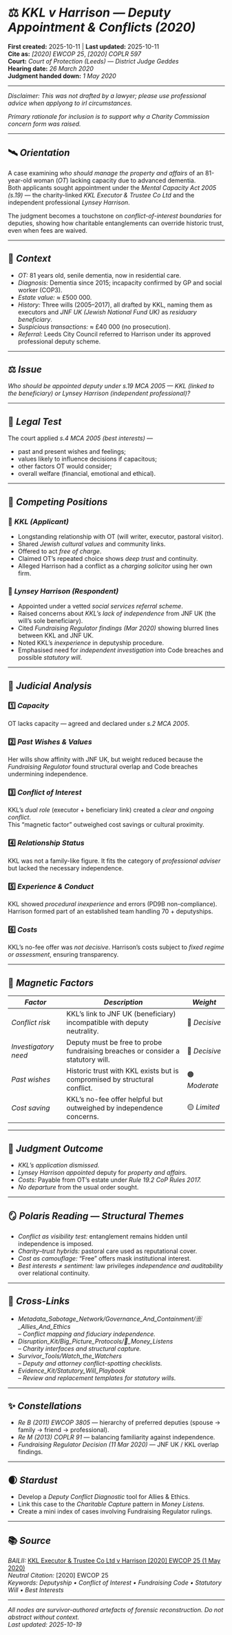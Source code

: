 # ⚖️ *KKL v Harrison — Deputy Appointment & Conflicts (2020)*  
**First created:** 2025-10-11 | **Last updated:** 2025-10-11  
**Cite as:** *[2020] EWCOP 25*, *[2020] COPLR 597*  
**Court:** *Court of Protection (Leeds) — District Judge Geddes*  
**Hearing date:** *26 March 2020*  
**Judgment handed down:** *1 May 2020*  

---

*Disclaimer: This was not drafted by a lawyer; please use professional advice when applyong to irl circumstances.*

*Primary rationale for inclusion is to support why a Charity Commission concern form was raised.*

---

## 🛰️ *Orientation*  
A case examining *who should manage the property and affairs* of an 81-year-old woman (*OT*) lacking capacity due to advanced dementia.  
Both applicants sought appointment under the *Mental Capacity Act 2005 (s.19)* — the charity-linked *KKL Executor & Trustee Co Ltd* and the independent professional *Lynsey Harrison*.  

The judgment becomes a touchstone on *conflict-of-interest boundaries* for deputies, showing how charitable entanglements can override historic trust, even when fees are waived.

---

## 🧭 *Context*  
- *OT:* 81 years old, senile dementia, now in residential care.  
- *Diagnosis:* Dementia since 2015; incapacity confirmed by GP and social worker (COP3).  
- *Estate value:* ≈ £500 000.  
- *History:* Three wills (2005–2017), all drafted by KKL, naming them as executors and *JNF UK (Jewish National Fund UK)* as *residuary beneficiary*.  
- *Suspicious transactions:* ≈ £40 000 (no prosecution).  
- *Referral:* Leeds City Council referred to Harrison under its approved professional deputy scheme.

---

## ⚖️ *Issue*  
*Who should be appointed deputy under s.19 MCA 2005 — KKL (linked to the beneficiary) or Lynsey Harrison (independent professional)?*

---

## 🧩 *Legal Test*  
The court applied *s.4 MCA 2005 (best interests)* —  
- past and present wishes and feelings;  
- values likely to influence decisions if capacitous;  
- other factors OT would consider;  
- overall welfare (financial, emotional and ethical).

---

## 🧱 *Competing Positions*  

### 🩵 *KKL (Applicant)*  
- Longstanding relationship with OT (will writer, executor, pastoral visitor).  
- Shared *Jewish cultural values* and community links.  
- Offered to act *free of charge*.  
- Claimed OT’s repeated choice shows *deep trust* and continuity.  
- Alleged Harrison had a conflict as a *charging solicitor* using her own firm.  

### 💠 *Lynsey Harrison (Respondent)*  
- Appointed under a vetted *social services referral scheme*.  
- Raised concerns about *KKL’s lack of independence* from JNF UK (the will’s sole beneficiary).  
- Cited *Fundraising Regulator findings (Mar 2020)* showing blurred lines between KKL and JNF UK.  
- Noted KKL’s *inexperience* in deputyship procedure.  
- Emphasised need for *independent investigation* into Code breaches and possible *statutory will*.

---

## 🧮 *Judicial Analysis*  

### 1️⃣ *Capacity*  
OT lacks capacity — agreed and declared under *s.2 MCA 2005*.  

### 2️⃣ *Past Wishes & Values*  
Her wills show affinity with JNF UK, but weight reduced because the *Fundraising Regulator* found structural overlap and Code breaches undermining independence.  

### 3️⃣ *Conflict of Interest*  
KKL’s *dual role* (executor + beneficiary link) created a *clear and ongoing conflict*.  
This “magnetic factor” outweighed cost savings or cultural proximity.  

### 4️⃣ *Relationship Status*  
KKL was not a family-like figure. It fits the category of *professional adviser* but lacked the necessary independence.  

### 5️⃣ *Experience & Conduct*  
KKL showed *procedural inexperience* and errors (PD9B non-compliance).  
Harrison formed part of an established team handling 70 + deputyships.  

### 6️⃣ *Costs*  
KKL’s no-fee offer was *not decisive*. Harrison’s costs subject to *fixed regime or assessment*, ensuring transparency.

---

## 🧲 *Magnetic Factors*  
| *Factor* | *Description* | *Weight* |
|-----------|----------------|-----------|
| *Conflict risk* | KKL’s link to JNF UK (beneficiary) incompatible with deputy neutrality. | 🔴 *Decisive* |
| *Investigatory need* | Deputy must be free to probe fundraising breaches or consider a statutory will. | 🔴 *Decisive* |
| *Past wishes* | Historic trust with KKL exists but is compromised by structural conflict. | 🟠 *Moderate* |
| *Cost saving* | KKL’s no-fee offer helpful but outweighed by independence concerns. | 🟡 *Limited* |

---

## 🧾 *Judgment Outcome*  
- *KKL’s application dismissed.*  
- *Lynsey Harrison appointed* deputy for *property and affairs.*  
- *Costs:* Payable from OT’s estate under *Rule 19.2 CoP Rules 2017.*  
- *No departure* from the usual order sought.

---

## 🪞 *Polaris Reading — Structural Themes*  
- *Conflict as visibility test:* entanglement remains hidden until independence is imposed.  
- *Charity–trust hybrids:* pastoral care used as reputational cover.  
- *Cost as camouflage:* “Free” offers mask institutional interest.  
- *Best interests ≠ sentiment:* law privileges *independence and auditability* over relational continuity.

---

## 🔗 *Cross-Links*  
- *Metadata_Sabotage_Network/Governance_And_Containment/🈴_Allies_And_Ethics*  
  – *Conflict mapping and fiduciary independence.*  
- *Disruption_Kit/Big_Picture_Protocols/💸_Money_Listens*  
  – *Charity interfaces and structural capture.*  
- *Survivor_Tools/Watch_the_Watchers*  
  – *Deputy and attorney conflict-spotting checklists.*  
- *Evidence_Kit/Statutory_Will_Playbook*  
  – *Review and replacement templates for statutory wills.*

---

## ✨ *Constellations*  
- *Re B (2011) EWCOP 3805* — hierarchy of preferred deputies (spouse → family → friend → professional).  
- *Re M (2013) COPLR 91* — balancing familiarity against independence.  
- *Fundraising Regulator Decision (11 Mar 2020)* — JNF UK / KKL overlap findings.

---

## 🌒 *Stardust*  
- Develop a *Deputy Conflict Diagnostic* tool for Allies & Ethics.  
- Link this case to the *Charitable Capture* pattern in *Money Listens.*  
- Create a mini index of cases involving Fundraising Regulator rulings.

---

## 📚 *Source*  
*BAILII:* [KKL Executor & Trustee Co Ltd v Harrison [2020] EWCOP 25 (1 May 2020)](https://www.bailii.org/ew/cases/EWCOP/2020/25.html)  
*Neutral Citation:* [2020] EWCOP 25  
*Keywords:* *Deputyship • Conflict of Interest • Fundraising Code • Statutory Will • Best Interests*

---

*All nodes are survivor-authored artefacts of forensic reconstruction. Do not abstract without context.*  
*Last updated:* *2025-10-19*
